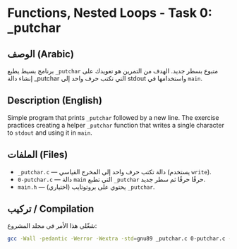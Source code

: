 # Functions, Nested Loops - Task 0: _putchar

## الوصف (Arabic)
برنامج بسيط يطبع `_putchar` متبوع بسطر جديد. الهدف من التمرين هو تعويدك على إنشاء دالة _putchar التي تكتب حرف واحد إلى stdout واستخدامها في `main`.

## Description (English)
Simple program that prints `_putchar` followed by a new line. The exercise practices creating a helper `_putchar` function that writes a single character to `stdout` and using it in `main`.

## الملفات (Files)
- `_putchar.c` — دالة تكتب حرف واحد إلى المخرج القياسي (يستخدم `write`).  
- `0-putchar.c` — دالة `main` التي تطبع `_putchar` حرفًا حرفًا ثم سطر جديد.  
- `main.h` — (اختياري) يحتوي على بروتوتايب `_putchar`.

## تركيب / Compilation
شغّلي هذا الأمر في مجلد المشروع:
```bash
gcc -Wall -pedantic -Werror -Wextra -std=gnu89 _putchar.c 0-putchar.c -o 0-putchar
